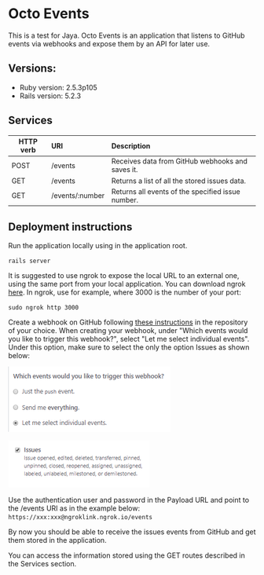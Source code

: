 # Octo Events

This is a test for Jaya. Octo Events is an application that listens to GitHub events via webhooks and expose them by an API for later use.

## Versions:
* Ruby version: 2.5.3p105
* Rails version: 5.2.3

## Services

|HTTP verb|URI|Description|
|---------|:----|:----------|
|POST|/events|Receives data from GitHub webhooks and saves it.
|GET|/events|Returns a list of all the stored issues data.|
|GET|/events/:number|Returns all events of the specified issue number.|

## Deployment instructions
Run the application locally using in the application root.
```
rails server
```

It is suggested to use ngrok to expose the local URL to an external one, using the same port from your local application. You can download ngrok [here](https://ngrok.com/download). In ngrok, use for example, where 3000 is the number of your port:
```
sudo ngrok http 3000
```
Create a webhook on GitHub following [these instructions](https://developer.github.com/webhooks/creating/) in the repository of your choice. When creating your webhook, under "Which events would you like to trigger this webhook?", select "Let me select individual events". Under this option, make sure to select the only the option Issues as shown below:

![alt-text](/assets/images/add_webhook.png "Choose 'Let me select individual events'") 


![alt-text](/assets/images/issues.png)

Use the authentication user and password in the Payload URL and point to the /events URI as in the example below:
```https://xxx:xxx@ngroklink.ngrok.io/events```

By now you should be able to receive the issues events from GitHub and get them stored in the application.

You can access the information stored using the GET routes described in the Services section.





